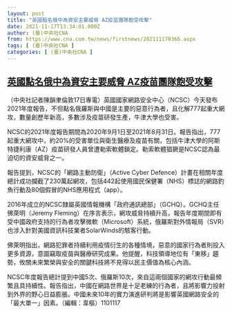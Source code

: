 ```yaml
---
layout: post
title: "英國點名俄中為資安主要威脅 AZ疫苗團隊飽受攻擊"
date: 2021-11-17T13:34:01.000Z
author: (臺)中央社CNA
from: https://www.cna.com.tw/news/firstnews/202111170366.aspx
tags: [ (臺)中央社CNA ]
categories: [ (臺)中央社CNA ]
---
```

<!--1637156041000-->
[英國點名俄中為資安主要威脅 AZ疫苗團隊飽受攻擊](https://www.cna.com.tw/news/firstnews/202111170366.aspx)
------

<div>
<div></div><div><p>（中央社記者陳韻聿倫敦17日專電）英國國家網路安全中心（NCSC）今天發布2021年度報告，不但點名俄羅斯與中國是主要的惡意行為者，且化解777起重大網攻，數量創歷年新高，多數涉及疫苗研發生產，牛津大學也受害。</p><p>NCSC的2021年度報告期間為2020年9月1日至2021年8月31日。報告指出，777起重大網攻中，約20%的受害單位與衛生醫療及疫苗有關，包括牛津大學的阿斯特捷利康（AZ）疫苗研發人員曾遭勒索軟體鎖定。勒索軟體猖獗是NCSC認為最迫切的資安威脅之一。</p><p>報告提到，NCSC的「網路主動防衛」（Active Cyber Defence）計畫在相關年度總計成功攔截了230萬起網攻，包括442起使用國民保健署（NHS）標誌的網路釣魚行動及80個假冒的NHS應用程式（app）。</p><p>2016年成立的NCSC隸屬英國情報機構「政府通訊總部」（GCHQ）。GCHQ主任佛萊明（Jeremy Fleming）在序言表示，網攻威脅持續升高，報告年度期間即有受中國政府支持的行為者攻擊微軟（Microsoft）系統，俄羅斯對外情報局（SVR）也涉入針對美國資訊科技業者SolarWinds的駭客行動。</p><p>佛萊明指出，網路犯罪者持續利用疫情衍生的各種情境，惡意的國家行為者則投入更多資源，意圖竊取疫苗與醫療研究成果。他提醒，科技領導地位有「東移」趨勢，攸關未來繁榮與安全的關鍵科技將不見得以民主價值為核心內涵。</p><p>NCSC年度報告總計提到中國5次、俄羅斯10次，來自這兩個國家的網攻行動最頻繁且具持續性。報告指出，中國在網路世界是十足老練的行為者，且將影響力投射到外界的野心日益膨脹。中國未來10年的實力演進研判將是影響英國網路安全的「最大單一」因素。（編輯：韋樞）1101117</p></div>
</div>
